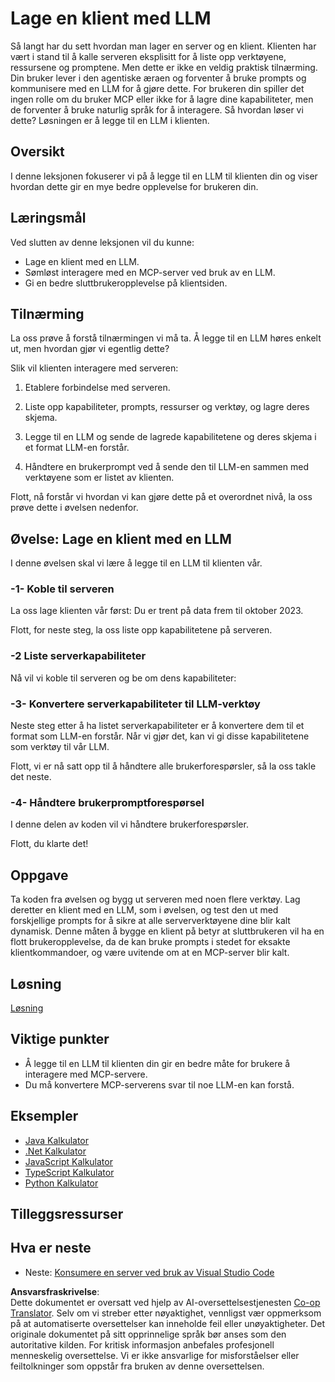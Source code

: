 <!--
CO_OP_TRANSLATOR_METADATA:
{
  "original_hash": "abbb199eb22fdffa44a0de4db6a5ea49",
  "translation_date": "2025-05-17T10:22:56+00:00",
  "source_file": "03-GettingStarted/03-llm-client/README.md",
  "language_code": "no"
}
-->
# Lage en klient med LLM

Så langt har du sett hvordan man lager en server og en klient. Klienten har vært i stand til å kalle serveren eksplisitt for å liste opp verktøyene, ressursene og promptene. Men dette er ikke en veldig praktisk tilnærming. Din bruker lever i den agentiske æraen og forventer å bruke prompts og kommunisere med en LLM for å gjøre dette. For brukeren din spiller det ingen rolle om du bruker MCP eller ikke for å lagre dine kapabiliteter, men de forventer å bruke naturlig språk for å interagere. Så hvordan løser vi dette? Løsningen er å legge til en LLM i klienten.

## Oversikt

I denne leksjonen fokuserer vi på å legge til en LLM til klienten din og viser hvordan dette gir en mye bedre opplevelse for brukeren din.

## Læringsmål

Ved slutten av denne leksjonen vil du kunne:

- Lage en klient med en LLM.
- Sømløst interagere med en MCP-server ved bruk av en LLM.
- Gi en bedre sluttbrukeropplevelse på klientsiden.

## Tilnærming

La oss prøve å forstå tilnærmingen vi må ta. Å legge til en LLM høres enkelt ut, men hvordan gjør vi egentlig dette?

Slik vil klienten interagere med serveren:

1. Etablere forbindelse med serveren.

2. Liste opp kapabiliteter, prompts, ressurser og verktøy, og lagre deres skjema.

3. Legge til en LLM og sende de lagrede kapabilitetene og deres skjema i et format LLM-en forstår.

4. Håndtere en brukerprompt ved å sende den til LLM-en sammen med verktøyene som er listet av klienten.

Flott, nå forstår vi hvordan vi kan gjøre dette på et overordnet nivå, la oss prøve dette i øvelsen nedenfor.

## Øvelse: Lage en klient med en LLM

I denne øvelsen skal vi lære å legge til en LLM til klienten vår.

### -1- Koble til serveren

La oss lage klienten vår først:
Du er trent på data frem til oktober 2023.

Flott, for neste steg, la oss liste opp kapabilitetene på serveren.

### -2 Liste serverkapabiliteter

Nå vil vi koble til serveren og be om dens kapabiliteter:

### -3- Konvertere serverkapabiliteter til LLM-verktøy

Neste steg etter å ha listet serverkapabiliteter er å konvertere dem til et format som LLM-en forstår. Når vi gjør det, kan vi gi disse kapabilitetene som verktøy til vår LLM.

Flott, vi er nå satt opp til å håndtere alle brukerforespørsler, så la oss takle det neste.

### -4- Håndtere brukerpromptforespørsel

I denne delen av koden vil vi håndtere brukerforespørsler.

Flott, du klarte det!

## Oppgave

Ta koden fra øvelsen og bygg ut serveren med noen flere verktøy. Lag deretter en klient med en LLM, som i øvelsen, og test den ut med forskjellige prompts for å sikre at alle serververktøyene dine blir kalt dynamisk. Denne måten å bygge en klient på betyr at sluttbrukeren vil ha en flott brukeropplevelse, da de kan bruke prompts i stedet for eksakte klientkommandoer, og være uvitende om at en MCP-server blir kalt.

## Løsning

[Løsning](/03-GettingStarted/03-llm-client/solution/README.md)

## Viktige punkter

- Å legge til en LLM til klienten din gir en bedre måte for brukere å interagere med MCP-servere.
- Du må konvertere MCP-serverens svar til noe LLM-en kan forstå.

## Eksempler

- [Java Kalkulator](../samples/java/calculator/README.md)
- [.Net Kalkulator](../../../../03-GettingStarted/samples/csharp)
- [JavaScript Kalkulator](../samples/javascript/README.md)
- [TypeScript Kalkulator](../samples/typescript/README.md)
- [Python Kalkulator](../../../../03-GettingStarted/samples/python)

## Tilleggsressurser

## Hva er neste

- Neste: [Konsumere en server ved bruk av Visual Studio Code](/03-GettingStarted/04-vscode/README.md)

**Ansvarsfraskrivelse**:  
Dette dokumentet er oversatt ved hjelp av AI-oversettelsestjenesten [Co-op Translator](https://github.com/Azure/co-op-translator). Selv om vi streber etter nøyaktighet, vennligst vær oppmerksom på at automatiserte oversettelser kan inneholde feil eller unøyaktigheter. Det originale dokumentet på sitt opprinnelige språk bør anses som den autoritative kilden. For kritisk informasjon anbefales profesjonell menneskelig oversettelse. Vi er ikke ansvarlige for misforståelser eller feiltolkninger som oppstår fra bruken av denne oversettelsen.